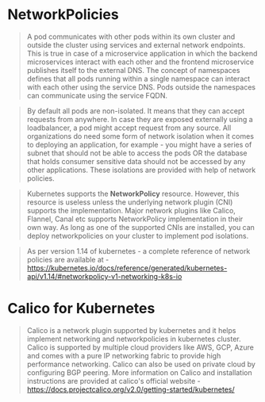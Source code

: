 # NetworkPolicies

> A pod communicates with other pods within its own cluster and outside the cluster using services and external network endpoints. This is true in case of a microservice application in which the backend microservices interact with each other and the frontend microservice publishes itself to the external DNS. The concept of namespaces defines that all pods running within a single namespace can interact with each other using the service DNS. Pods outside the namespaces can communicate using the service FQDN. 

> By default all pods are non-isolated. It means that they can accept requests from anywhere. In case they are exposed externally using a loadbalancer, a pod might accept request from any source. All organizations do need some form of network isolation when it comes to deploying an application, for example - you might have a series of subnet that should not be able to access the pods OR the database that holds consumer sensitive data should not be accessed by any other applications. These isolations are provided with help of network policies. 

> Kubernetes supports the **NetworkPolicy** resource. However, this resource is useless unless the underlying network plugin (CNI) supports the implementation. Major network plugins like Calico, Flannel, Canal etc supports NetworkPolicy implementation in their own way. As long as one of the supported CNIs are installed, you can deploy networkpolicies on your cluster to implement pod isolations. 

> As per version 1.14 of kubernetes - a complete reference of network policies are available at - https://kubernetes.io/docs/reference/generated/kubernetes-api/v1.14/#networkpolicy-v1-networking-k8s-io


# Calico for Kubernetes 

> Calico is a network plugin supported by kubernetes and it helps implement networking and networkpolicies in kubernetes cluster. Calico is supported by multiple cloud providers like AWS, GCP, Azure and comes with a pure IP networking fabric to provide high performance networking. Calico can also be used on private cloud by configuring BGP peering. More information on Calico and installation instructions are provided at calico's official website - https://docs.projectcalico.org/v2.0/getting-started/kubernetes/


